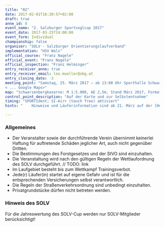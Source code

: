 ```yaml
---
title: "02"
date: 2017-02-01T16:20:57+02:00
draft: true
anne_id: 0
event_name: "2. Salzburger Sportvoglcup 2017"
event_date: 2017-03-25T14:00:00
event_form: Individual
championship: false
organiser: "SOLV - Salzburger Orientierungslaufverband"
implementation: "HSV Wals" 
official_course: "Franz Nagele"
official_event: "Franz Nagele"
official_inspection: "Franz Helminger"
entry_receiver_anne: true
entry_receiver_email: leo.mueller@sbg.at
entry_closing_date: -3
meeting_point: "Samstag, 25. März 2017 – ab 13:00 Uhr Sporthalle Schwarzenbergkaserne
< ... Google Maps>"
map: "Schwarzenbergkaserne: M 1:5.000, AE 2,5m, Stand März 2017, Format A3"
control_point_description: "Auf der Karte und zur Selbstentnahme"
timing: "SPORTIdent; SI-Air+ (touch free) aktiviert"
hints: "	Hinweise und Läuferinformation sind ab 21. März auf der [Homepage des HSV Wals](www.orientierungslauf-wals.at), auf der [Website des SOLV](www.ol-sbg.at) und ANNE ersichtlich"

---
```


### Allgemeines

- Der Veranstalter sowie der durchführende Verein übernimmt keinerlei Haftung für auftretende Schäden jeglicher Art, auch nicht gegenüber Dritten.
- Die Bestimmungen des Forstgesetzes und der StVO sind einzuhalten.
- Die Veranstaltung wird nach den gültigen Regeln der Wettlaufordnung des SOLV durchgeführt. // TODO: link
- Im Laufgebiet besteht bis zum Wettkampf Trainingsverbot.
- Jede(r) Läufer(in) startet auf eigene Gefahr und ist für die entsprechenden Versicherungen selbst verantwortlich.
- Die Regeln der Straßenverkehrsordnung sind unbedingt einzuhalten.
- Privatgrundstücke dürfen nicht betreten werden.

### Hinweis des SOLV
Für die Jahreswertung des SOLV-Cup werden nur SOLV-Mitglieder berücksichtigt!